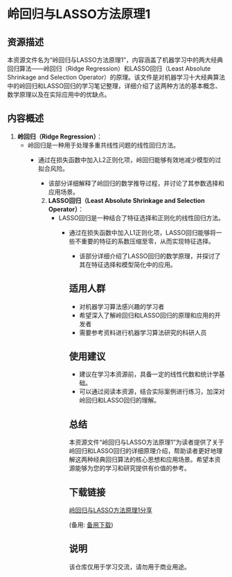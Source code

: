 # 岭回归与LASSO方法原理1

## 资源描述

本资源文件名为“岭回归与LASSO方法原理1”，内容涵盖了机器学习中的两大经典回归算法——岭回归（Ridge Regression）和LASSO回归（Least Absolute Shrinkage and Selection Operator）的原理。该文件是对机器学习十大经典算法中的岭回归和LASSO回归的学习笔记整理，详细介绍了这两种方法的基本概念、数学原理以及在实际应用中的优缺点。

## 内容概述

1. **岭回归（Ridge Regression）**：
   - 岭回归是一种用于处理多重共线性问题的线性回归方法。
      - 通过在损失函数中加入L2正则化项，岭回归能够有效地减少模型的过拟合风险。
         - 该部分详细解释了岭回归的数学推导过程，并讨论了其参数选择和应用场景。

         2. **LASSO回归（Least Absolute Shrinkage and Selection Operator）**：
            - LASSO回归是一种结合了特征选择和正则化的线性回归方法。
               - 通过在损失函数中加入L1正则化项，LASSO回归能够将一些不重要的特征的系数压缩至零，从而实现特征选择。
                  - 该部分详细介绍了LASSO回归的数学原理，并探讨了其在特征选择和模型简化中的应用。

                  ## 适用人群

                  - 对机器学习算法感兴趣的学习者
                  - 希望深入了解岭回归和LASSO回归的原理和应用的开发者
                  - 需要参考资料进行机器学习算法研究的科研人员

                  ## 使用建议

                  - 建议在学习本资源前，具备一定的线性代数和统计学基础。
                  - 可以通过阅读本资源，结合实际案例进行练习，加深对岭回归和LASSO回归的理解。

                  ## 总结

                  本资源文件“岭回归与LASSO方法原理1”为读者提供了关于岭回归和LASSO回归的详细原理介绍，帮助读者更好地理解这两种经典回归算法的核心思想和应用场景。希望本资源能够为您的学习和研究提供有价值的参考。

                  ## 下载链接
                  [岭回归与LASSO方法原理1分享](https://pan.quark.cn/s/023cfbb56b81) 

                  (备用: [备用下载](https://pan.baidu.com/s/1JzGTcq4AkunsGyO8pJnTqg?pwd=1234))

                  ## 说明

                  该仓库仅用于学习交流，请勿用于商业用途。
